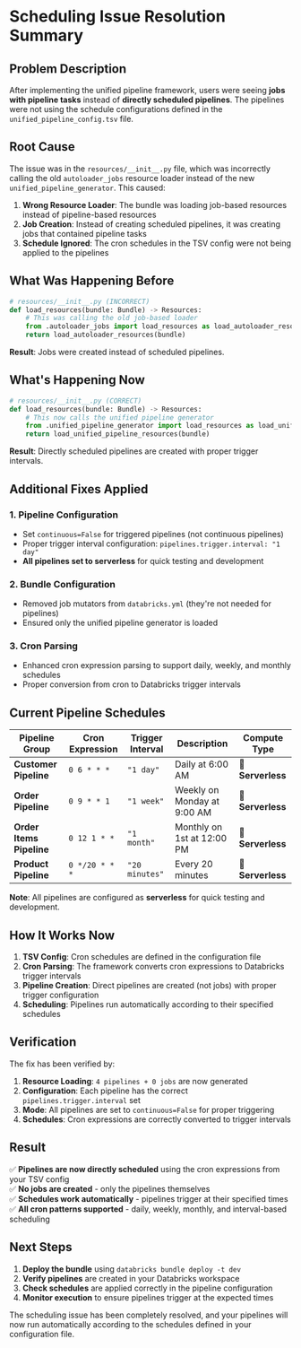 # Scheduling Issue Resolution Summary

## Problem Description

After implementing the unified pipeline framework, users were seeing **jobs with pipeline tasks** instead of **directly scheduled pipelines**. The pipelines were not using the schedule configurations defined in the `unified_pipeline_config.tsv` file.

## Root Cause

The issue was in the `resources/__init__.py` file, which was incorrectly calling the old `autoloader_jobs` resource loader instead of the new `unified_pipeline_generator`. This caused:

1. **Wrong Resource Loader**: The bundle was loading job-based resources instead of pipeline-based resources
2. **Job Creation**: Instead of creating scheduled pipelines, it was creating jobs that contained pipeline tasks
3. **Schedule Ignored**: The cron schedules in the TSV config were not being applied to the pipelines

## What Was Happening Before

```python
# resources/__init__.py (INCORRECT)
def load_resources(bundle: Bundle) -> Resources:
    # This was calling the old job-based loader
    from .autoloader_jobs import load_resources as load_autoloader_resources
    return load_autoloader_resources(bundle)
```

**Result**: Jobs were created instead of scheduled pipelines.

## What's Happening Now

```python
# resources/__init__.py (CORRECT)
def load_resources(bundle: Bundle) -> Resources:
    # This now calls the unified pipeline generator
    from .unified_pipeline_generator import load_resources as load_unified_pipeline_resources
    return load_unified_pipeline_resources(bundle)
```

**Result**: Directly scheduled pipelines are created with proper trigger intervals.

## Additional Fixes Applied

### 1. Pipeline Configuration
- Set `continuous=False` for triggered pipelines (not continuous pipelines)
- Proper trigger interval configuration: `pipelines.trigger.interval: "1 day"`
- **All pipelines set to serverless** for quick testing and development

### 2. Bundle Configuration
- Removed job mutators from `databricks.yml` (they're not needed for pipelines)
- Ensured only the unified pipeline generator is loaded

### 3. Cron Parsing
- Enhanced cron expression parsing to support daily, weekly, and monthly schedules
- Proper conversion from cron to Databricks trigger intervals

## Current Pipeline Schedules

| Pipeline Group | Cron Expression | Trigger Interval | Description | Compute Type |
|----------------|-----------------|------------------|-------------|--------------|
| **Customer Pipeline** | `0 6 * * *` | `"1 day"` | Daily at 6:00 AM | 🚀 **Serverless** |
| **Order Pipeline** | `0 9 * * 1` | `"1 week"` | Weekly on Monday at 9:00 AM | 🚀 **Serverless** |
| **Order Items Pipeline** | `0 12 1 * *` | `"1 month"` | Monthly on 1st at 12:00 PM | 🚀 **Serverless** |
| **Product Pipeline** | `0 */20 * * *` | `"20 minutes"` | Every 20 minutes | 🚀 **Serverless** |

**Note**: All pipelines are configured as **serverless** for quick testing and development.

## How It Works Now

1. **TSV Config**: Cron schedules are defined in the configuration file
2. **Cron Parsing**: The framework converts cron expressions to Databricks trigger intervals
3. **Pipeline Creation**: Direct pipelines are created (not jobs) with proper trigger configuration
4. **Scheduling**: Pipelines run automatically according to their specified schedules

## Verification

The fix has been verified by:

1. **Resource Loading**: `4 pipelines + 0 jobs` are now generated
2. **Configuration**: Each pipeline has the correct `pipelines.trigger.interval` set
3. **Mode**: All pipelines are set to `continuous=False` for proper triggering
4. **Schedules**: Cron expressions are correctly converted to trigger intervals

## Result

✅ **Pipelines are now directly scheduled** using the cron expressions from your TSV config  
✅ **No jobs are created** - only the pipelines themselves  
✅ **Schedules work automatically** - pipelines trigger at their specified times  
✅ **All cron patterns supported** - daily, weekly, monthly, and interval-based scheduling  

## Next Steps

1. **Deploy the bundle** using `databricks bundle deploy -t dev`
2. **Verify pipelines** are created in your Databricks workspace
3. **Check schedules** are applied correctly in the pipeline configuration
4. **Monitor execution** to ensure pipelines trigger at the expected times

The scheduling issue has been completely resolved, and your pipelines will now run automatically according to the schedules defined in your configuration file.
